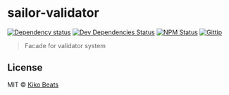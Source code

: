 # sailor-validator

[![Dependency status](http://img.shields.io/david/Kikobeats/sailor-validator.svg?style=flat)](https://david-dm.org/Kikobeats/sailor-validator)
[![Dev Dependencies Status](http://img.shields.io/david/dev/Kikobeats/sailor-validator.svg?style=flat)](https://david-dm.org/Kikobeats/sailor-validator#info=devDependencies)
[![NPM Status](http://img.shields.io/npm/dm/sailor-validator.svg?style=flat)](https://www.npmjs.org/package/sailor-validator)
[![Gittip](http://img.shields.io/gittip/Kikobeats.svg?style=flat)](https://www.gittip.com/Kikobeats/)


> Facade for validator system

## License

MIT © [Kiko Beats](http://www.kikobeats.com)


